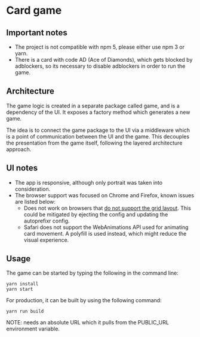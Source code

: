 # Card game

## Important notes

* The project is not compatible with npm 5, please either use npm 3 or yarn.
* There is a card with code AD (Ace of Diamonds), which gets blocked by adblockers, so its necessary
to disable adblockers in order to run the game.

## Architecture

The game logic is created in a separate package called game, and is a dependency of the UI. It exposes a factory method which generates a new game.

The idea is to connect the game package to the UI via a middleware which is a point of communication between the UI and the game. This decouples the presentation from the game itself, following the layered architecture approach.

## UI notes

* The app is responsive, although only portrait was taken into consideration.
* The browser support was focused on Chrome and Firefox, known issues are listed below:
  * Does not work on browsers that [do not support the grid layout](http://caniuse.com/#search=grid). This could be mitigated by ejecting the config and updating the autoprefixr config.
  * Safari does not support the WebAnimations API used for animating card movement. A polyfill is used instead, which might reduce the visual experience.

## Usage

The game can be started by typing the following in the command line:

```
yarn install
yarn start
```

For production, it can be built by using the following command:

```
yarn run build
```

NOTE: needs an absolute URL which it pulls from the PUBLIC_URL environment variable.
